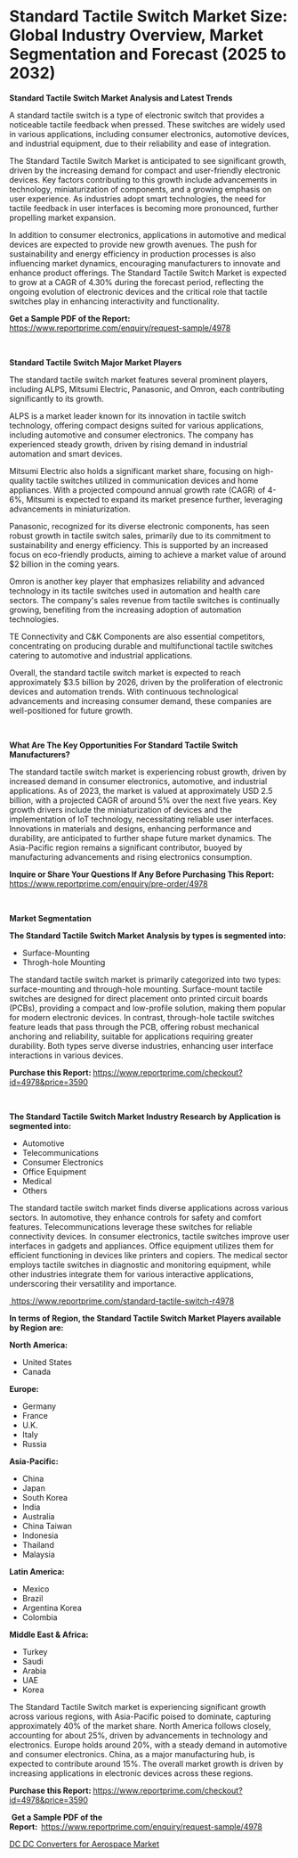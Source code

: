 <p><h1>Standard Tactile Switch Market Size: Global Industry Overview, Market Segmentation and Forecast (2025 to 2032)</h1></p><p><strong>Standard Tactile Switch Market Analysis and Latest Trends</strong></p>
<p><p>A standard tactile switch is a type of electronic switch that provides a noticeable tactile feedback when pressed. These switches are widely used in various applications, including consumer electronics, automotive devices, and industrial equipment, due to their reliability and ease of integration. </p><p>The Standard Tactile Switch Market is anticipated to see significant growth, driven by the increasing demand for compact and user-friendly electronic devices. Key factors contributing to this growth include advancements in technology, miniaturization of components, and a growing emphasis on user experience. As industries adopt smart technologies, the need for tactile feedback in user interfaces is becoming more pronounced, further propelling market expansion. </p><p>In addition to consumer electronics, applications in automotive and medical devices are expected to provide new growth avenues. The push for sustainability and energy efficiency in production processes is also influencing market dynamics, encouraging manufacturers to innovate and enhance product offerings. The Standard Tactile Switch Market is expected to grow at a CAGR of 4.30% during the forecast period, reflecting the ongoing evolution of electronic devices and the critical role that tactile switches play in enhancing interactivity and functionality.</p></p>
<p><strong>Get a Sample PDF of the Report:&nbsp;</strong> <a href="https://www.reportprime.com/enquiry/request-sample/4978?utm_campaign=2993&utm_medium=2&utm_source=Github&utm_content=ia&utm_term=19032025&utm_id=standard-tactile-switch">https://www.reportprime.com/enquiry/request-sample/4978</a></p>
<p>&nbsp;</p>
<p><strong>Standard Tactile Switch Major Market Players</strong></p>
<p><p>The standard tactile switch market features several prominent players, including ALPS, Mitsumi Electric, Panasonic, and Omron, each contributing significantly to its growth. </p><p>ALPS is a market leader known for its innovation in tactile switch technology, offering compact designs suited for various applications, including automotive and consumer electronics. The company has experienced steady growth, driven by rising demand in industrial automation and smart devices.</p><p>Mitsumi Electric also holds a significant market share, focusing on high-quality tactile switches utilized in communication devices and home appliances. With a projected compound annual growth rate (CAGR) of 4-6%, Mitsumi is expected to expand its market presence further, leveraging advancements in miniaturization.</p><p>Panasonic, recognized for its diverse electronic components, has seen robust growth in tactile switch sales, primarily due to its commitment to sustainability and energy efficiency. This is supported by an increased focus on eco-friendly products, aiming to achieve a market value of around $2 billion in the coming years.</p><p>Omron is another key player that emphasizes reliability and advanced technology in its tactile switches used in automation and health care sectors. The company's sales revenue from tactile switches is continually growing, benefiting from the increasing adoption of automation technologies.</p><p>TE Connectivity and C&K Components are also essential competitors, concentrating on producing durable and multifunctional tactile switches catering to automotive and industrial applications.</p><p>Overall, the standard tactile switch market is expected to reach approximately $3.5 billion by 2026, driven by the proliferation of electronic devices and automation trends. With continuous technological advancements and increasing consumer demand, these companies are well-positioned for future growth.</p></p>
<p>&nbsp;</p>
<p><strong>What Are The Key Opportunities For Standard Tactile Switch Manufacturers?</strong></p>
<p><p>The standard tactile switch market is experiencing robust growth, driven by increased demand in consumer electronics, automotive, and industrial applications. As of 2023, the market is valued at approximately USD 2.5 billion, with a projected CAGR of around 5% over the next five years. Key growth drivers include the miniaturization of devices and the implementation of IoT technology, necessitating reliable user interfaces. Innovations in materials and designs, enhancing performance and durability, are anticipated to further shape future market dynamics. The Asia-Pacific region remains a significant contributor, buoyed by manufacturing advancements and rising electronics consumption.</p></p>
<p><strong>Inquire or Share Your Questions If Any Before Purchasing This Report:</strong> <a href="https://www.reportprime.com/enquiry/pre-order/4978?utm_campaign=2993&utm_medium=2&utm_source=Github&utm_content=ia&utm_term=19032025&utm_id=standard-tactile-switch">https://www.reportprime.com/enquiry/pre-order/4978</a></p>
<p>&nbsp;</p>
<p><strong>Market Segmentation</strong></p>
<p><strong>The Standard Tactile Switch Market Analysis by types is segmented into:</strong></p>
<p><ul><li>Surface-Mounting</li><li>Throgh-hole Mounting</li></ul></p>
<p><p>The standard tactile switch market is primarily categorized into two types: surface-mounting and through-hole mounting. Surface-mount tactile switches are designed for direct placement onto printed circuit boards (PCBs), providing a compact and low-profile solution, making them popular for modern electronic devices. In contrast, through-hole tactile switches feature leads that pass through the PCB, offering robust mechanical anchoring and reliability, suitable for applications requiring greater durability. Both types serve diverse industries, enhancing user interface interactions in various devices.</p></p>
<p><strong>Purchase this Report:&nbsp;</strong><a href="https://www.reportprime.com/checkout?id=4978&price=3590&utm_campaign=2993&utm_medium=2&utm_source=Github&utm_content=ia&utm_term=19032025&utm_id=standard-tactile-switch">https://www.reportprime.com/checkout?id=4978&price=3590</a></p>
<p>&nbsp;</p>
<p><strong>The Standard Tactile Switch Market Industry Research by Application is segmented into:</strong></p>
<p><ul><li>Automotive</li><li>Telecommunications</li><li>Consumer Electronics</li><li>Office Equipment</li><li>Medical</li><li>Others</li></ul></p>
<p><p>The standard tactile switch market finds diverse applications across various sectors. In automotive, they enhance controls for safety and comfort features. Telecommunications leverage these switches for reliable connectivity devices. In consumer electronics, tactile switches improve user interfaces in gadgets and appliances. Office equipment utilizes them for efficient functioning in devices like printers and copiers. The medical sector employs tactile switches in diagnostic and monitoring equipment, while other industries integrate them for various interactive applications, underscoring their versatility and importance.</p></p>
<p><a href="https://www.reportprime.com/standard-tactile-switch-r4978?utm_campaign=2993&utm_medium=2&utm_source=Github&utm_content=ia&utm_term=19032025&utm_id=standard-tactile-switch">&nbsp;https://www.reportprime.com/standard-tactile-switch-r4978</a></p>
<p><strong>In terms of Region, the Standard Tactile Switch Market Players available by Region are:</strong></p>
<p>
    <p> <strong> North America: </strong>
        <ul>
            <li>United States</li>
            <li>Canada</li>
        </ul>
        </p> 
    <p> <strong> Europe: </strong>
        <ul>
            <li>Germany</li>
            <li>France</li>
            <li>U.K.</li>
            <li>Italy</li>
            <li>Russia</li>
        </ul>
        </p> 
    <p> <strong> Asia-Pacific: </strong>
        <ul>
            <li>China</li>
            <li>Japan</li>
            <li>South Korea</li>
            <li>India</li>
            <li>Australia</li>
            <li>China Taiwan</li>
            <li>Indonesia</li>
            <li>Thailand</li>
            <li>Malaysia</li>
        </ul>
        </p> 
    <p> <strong> Latin America: </strong>
        <ul>
            <li>Mexico</li>
            <li>Brazil</li>
            <li>Argentina Korea</li>
            <li>Colombia</li>
        </ul>
        </p> 
    <p> <strong> Middle East & Africa: </strong>
        <ul>
            <li>Turkey</li>
            <li>Saudi</li>
            <li>Arabia</li>
            <li>UAE</li>
            <li>Korea</li>
        </ul>
    </p>
    </p>
<p><p>The Standard Tactile Switch market is experiencing significant growth across various regions, with Asia-Pacific poised to dominate, capturing approximately 40% of the market share. North America follows closely, accounting for about 25%, driven by advancements in technology and electronics. Europe holds around 20%, with a steady demand in automotive and consumer electronics. China, as a major manufacturing hub, is expected to contribute around 15%. The overall market growth is driven by increasing applications in electronic devices across these regions.</p></p>
<p><strong>Purchase this Report: </strong><a href="https://www.reportprime.com/checkout?id=4978&price=3590&utm_campaign=2993&utm_medium=2&utm_source=Github&utm_content=ia&utm_term=19032025&utm_id=standard-tactile-switch">https://www.reportprime.com/checkout?id=4978&price=3590</a></p>
<p>&nbsp;<strong>Get a Sample PDF of the Report:&nbsp;&nbsp;</strong><a href="https://www.reportprime.com/enquiry/request-sample/4978?utm_campaign=2993&utm_medium=2&utm_source=Github&utm_content=ia&utm_term=19032025&utm_id=standard-tactile-switch">https://www.reportprime.com/enquiry/request-sample/4978</a></p>
<p><strong></strong></p>
<p><p><a href="https://github.com/vjorelaclliv/Market-Research-Report-List-1/blob/main/dc-dc-converters-for-aerospace-market.md?utm_campaign=2993&utm_medium=2&utm_source=Github&utm_content=ia&utm_term=19032025&utm_id=standard-tactile-switch">DC DC Converters for Aerospace Market</a></p></p>